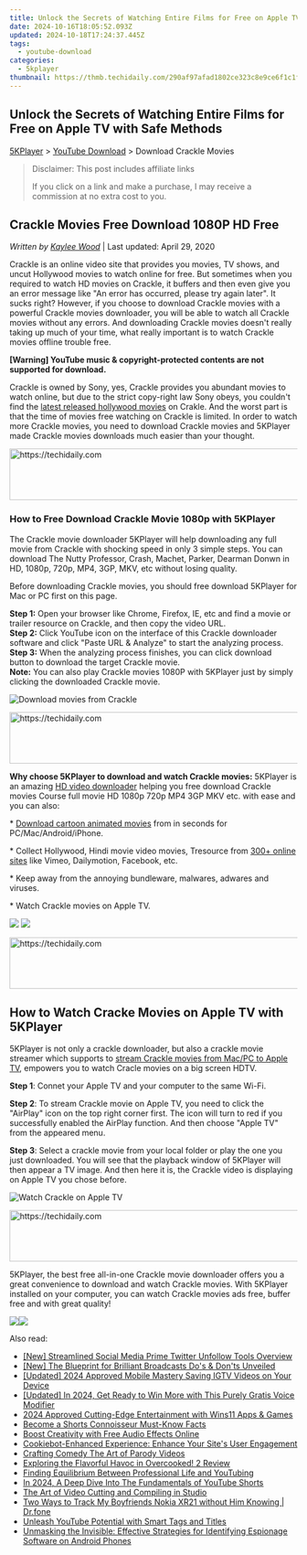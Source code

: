 ```yaml
---
title: Unlock the Secrets of Watching Entire Films for Free on Apple TV with Safe Methods
date: 2024-10-16T18:05:52.093Z
updated: 2024-10-18T17:24:37.445Z
tags:
  - youtube-download
categories:
  - 5kplayer
thumbnail: https://thmb.techidaily.com/290af97afad1802ce323c8e9ce6f1c1f031089327fdc749a381a84624fdbd2f2.jpg
---
```


## Unlock the Secrets of Watching Entire Films for Free on Apple TV with Safe Methods

[5KPlayer](https://tools.techidaily.com/5kplayer/products/) \> [YouTube Download](https://tools.techidaily.com/5kplayer/youtube-download/) \> Download Crackle Movies 

>  Disclaimer: This post includes affiliate links
>
>  If you click on a link and make a purchase, I may receive a commission at no extra cost to you.
>

## Crackle Movies Free Download 1080P HD Free

 _Written by [Kaylee Wood](https://www.quora.com/profile/Amanda-Hu-21)_ | Last updated: April 29, 2020 

Crackle is an online video site that provides you movies, TV shows, and uncut Hollywood movies to watch online for free. But sometimes when you required to watch HD movies on Crackle, it buffers and then even give you an error message like "An error has occurred, please try again later". It sucks right? However, if you choose to download Crackle movies with a powerful Crackle movies downloader, you will be able to watch all Crackle movies without any errors. And downloading Crackle movies doesn't really taking up much of your time, what really important is to watch Crackle movies offline trouble free. 

**\[Warning\] YouTube music & copyright-protected contents are not supported for download.**

Crackle is owned by Sony, yes, Crackle provides you abundant movies to watch online, but due to the strict copy-right law Sony obeys, you couldn't find the [latest released hollywood movies](https://tools.techidaily.com/5kplayer/youtube-download/) on Crakle. And the worst part is that the time of movies free watching on Crackle is limited. In order to watch more Crackle movies, you need to download Crackle movies and 5KPlayer made Crackle movies downloads much easier than your thought. 

<!-- affiliate ads begin -->
<a href="https://appsumo.8odi.net/c/5597632/2037475/7443" target="_top" id="2037475">
  <img src="//a.impactradius-go.com/display-ad/7443-2037475" border="0" alt="https://techidaily.com" width="728" height="90"/>
</a>
<img height="0" width="0" src="https://appsumo.8odi.net/i/5597632/2037475/7443" style="position:absolute;visibility:hidden;" border="0" />
<!-- affiliate ads end -->

###  How to Free Download Crackle Movie 1080p with 5KPlayer

The Crackle movie downloader 5KPlayer will help downloading any full movie from Crackle with shocking speed in only 3 simple steps. You can download The Nutty Professor, Crash, Machet, Parker, Dearman Donwn in HD, 1080p, 720p, MP4, 3GP, MKV, etc without losing quality. 

Before downloading Crackle movies, you should free download 5KPlayer for Mac or PC first on this page.

**Step 1:** Open your browser like Chrome, Firefox, IE, etc and find a movie or trailer resource on Crackle, and then copy the video URL.  
**Step 2:** Click YouTube icon on the interface of this Crackle downloader software and click "Paste URL & Analyze" to start the analyzing process.  
**Step 3:** When the analyzing process finishes, you can click download button to download the target Crackle movie.  
**Note:** You can also play Crackle movies 1080P with 5KPlayer just by simply clicking the downloaded Crackle movie. 

![Download  movies from Crackle](https://www.5kplayer.com/youtube-download/img/kabali-movie-download-zjy.jpg) 

<!-- affiliate ads begin -->
<a href="https://appsumo.8odi.net/c/5597632/2151866/7443" target="_top" id="2151866">
  <img src="//a.impactradius-go.com/display-ad/7443-2151866" border="0" alt="https://techidaily.com" width="728" height="90"/>
</a>
<img height="0" width="0" src="https://appsumo.8odi.net/i/5597632/2151866/7443" style="position:absolute;visibility:hidden;" border="0" />
<!-- affiliate ads end -->

**Why choose 5KPlayer to download and watch Crackle movies:** 5KPlayer is an amazing [HD video downloader](https://tools.techidaily.com/5kplayer/youtube-download/) helping you free download Crackle movies Course full movie HD 1080p 720p MP4 3GP MKV etc. with ease and you can also: 

\* [Download cartoon animated movies](https://tools.techidaily.com/5kplayer/youtube-download/) from in seconds for PC/Mac/Android/iPhone.

 \* Collect Hollywood, Hindi movie video movies, Tresource from [300+ online sites](https://tools.techidaily.com/5kplayer/youtube-download/) like Vimeo, Dailymotion, Facebook, etc.

\* Keep away from the annoying bundleware, malwares, adwares and viruses.

 \* Watch Crackle movies on Apple TV.

[![](https://www.5kplayer.com/youtube-download/../button/freedownwhitewin.png)](https://tools.techidaily.com/5kplayer/products/) [![](https://www.5kplayer.com/youtube-download/../button/freedownbackmac.png)](https://tools.techidaily.com/5kplayer/products/) 

<!-- affiliate ads begin -->
<a href="https://zebaoaffiliateprogram.pxf.io/c/5597632/2137973/21526" target="_top" id="2137973">
  <img src="//a.impactradius-go.com/display-ad/21526-2137973" border="0" alt="https://techidaily.com" width="728" height="90"/>
</a>
<img height="0" width="0" src="https://zebaoaffiliateprogram.pxf.io/i/5597632/2137973/21526" style="position:absolute;visibility:hidden;" border="0" />
<!-- affiliate ads end -->

##  How to Watch Cracke Movies on Apple TV with 5KPlayer

5KPlayer is not only a crackle downloader, but also a crackle movie streamer which supports to [stream Crackle movies from Mac/PC to Apple TV](https://tools.techidaily.com/5kplayer/airplay/), empowers you to watch Cracle movies on a big screen HDTV. 

**Step 1**: Connet your Apple TV and your computer to the same Wi-Fi. 

**Step 2**: To stream Crackle movie on Apple TV, you need to click the "AirPlay" icon on the top right corner first. The icon will turn to red if you successfully enabled the AirPlay function. And then choose "Apple TV" from the appeared menu.

**Step 3**: Select a crackle movie from your local folder or play the one you just downloaded. You will see that the playback window of 5KPlayer will then appear a TV image. And then here it is, the Crackle video is displaying on Apple TV you chose before.

![Watch Crackle on Apple TV](https://www.5kplayer.com/youtube-download/../airplay/img/5k-airplay-xsy-airplay-with-win10-15021501.jpg) 

<!-- affiliate ads begin -->
<a href="https://coinrule.sjv.io/c/5597632/1958378/18409" target="_top" id="1958378">
  <img src="//a.impactradius-go.com/display-ad/18409-1958378" border="0" alt="https://techidaily.com" width="728" height="90"/>
</a>
<img height="0" width="0" src="https://coinrule.sjv.io/i/5597632/1958378/18409" style="position:absolute;visibility:hidden;" border="0" />
<!-- affiliate ads end -->

5KPlayer, the best free all-in-one Crackle movie downloader offers you a great convenience to download and watch Crackle movies. With 5KPlayer installed on your computer, you can watch Crackle movies ads free, buffer free and with great quality! 

[![](https://www.5kplayer.com/youtube-download/../button/freedownwhitewin.png)](https://tools.techidaily.com/5kplayer/products/)[![](https://www.5kplayer.com/youtube-download/../button/freedownbackmac.png)](https://tools.techidaily.com/5kplayer/products/)

<ins class="adsbygoogle"
     style="display:block"
     data-ad-format="autorelaxed"
     data-ad-client="ca-pub-7571918770474297"
     data-ad-slot="1223367746"></ins>

<ins class="adsbygoogle"
     style="display:block"
     data-ad-client="ca-pub-7571918770474297"
     data-ad-slot="8358498916"
     data-ad-format="auto"
     data-full-width-responsive="true"></ins>

<span class="atpl-alsoreadstyle">Also read:</span>
<div><ul>
<li><a href="https://twitter-videos.techidaily.com/new-streamlined-social-media-prime-twitter-unfollow-tools-overview/"><u>[New] Streamlined Social Media Prime Twitter Unfollow Tools Overview</u></a></li>
<li><a href="https://youtube-lab.techidaily.com/he-blueprint-for-brilliant-broadcasts-dos-and-donts-unveiled/"><u>[New] The Blueprint for Brilliant Broadcasts Do's & Don'ts Unveiled</u></a></li>
<li><a href="https://instagram-videos.techidaily.com/updated-2024-approved-mobile-mastery-saving-igtv-videos-on-your-device/"><u>[Updated] 2024 Approved Mobile Mastery Saving IGTV Videos on Your Device</u></a></li>
<li><a href="https://article-files.techidaily.com/updated-in-2024-get-ready-to-win-more-with-this-purely-gratis-voice-modifier/"><u>[Updated] In 2024, Get Ready to Win More with This Purely Gratis Voice Modifier</u></a></li>
<li><a href="https://fox-cloud.techidaily.com/2024-approved-cutting-edge-entertainment-with-wins11-apps-and-games/"><u>2024 Approved Cutting-Edge Entertainment with Wins11 Apps & Games</u></a></li>
<li><a href="https://youtube-video-recordings.techidaily.com/become-a-shorts-connoisseur-must-know-facts/"><u>Become a Shorts Connoisseur Must-Know Facts</u></a></li>
<li><a href="https://youtube-video-recordings.techidaily.com/boost-creativity-with-free-audio-effects-online/"><u>Boost Creativity with Free Audio Effects Online</u></a></li>
<li><a href="https://data-safeguard.techidaily.com/cookiebot-enhanced-experience-enhance-your-sites-user-engagement/"><u>Cookiebot-Enhanced Experience: Enhance Your Site's User Engagement</u></a></li>
<li><a href="https://youtube-video-recordings.techidaily.com/crafting-comedy-the-art-of-parody-videos/"><u>Crafting Comedy The Art of Parody Videos</u></a></li>
<li><a href="https://buynow-info.techidaily.com/exploring-the-flavorful-havoc-in-overcooked-2-review/"><u>Exploring the Flavorful Havoc in Overcooked! 2 Review</u></a></li>
<li><a href="https://youtube-video-recordings.techidaily.com/finding-equilibrium-between-professional-life-and-youtubing/"><u>Finding Equilibrium Between Professional Life and YouTubing</u></a></li>
<li><a href="https://youtube-video-recordings.techidaily.com/in-2024-a-deep-dive-into-the-fundamentals-of-youtube-shorts/"><u>In 2024, A Deep Dive Into The Fundamentals of YouTube Shorts</u></a></li>
<li><a href="https://youtube-video-recordings.techidaily.com/the-art-of-video-cutting-and-compiling-in-studio/"><u>The Art of Video Cutting and Compiling in Studio</u></a></li>
<li><a href="https://android-location-track.techidaily.com/two-ways-to-track-my-boyfriends-nokia-xr21-without-him-knowing-drfone-by-drfone-virtual-android/"><u>Two Ways to Track My Boyfriends Nokia XR21 without Him Knowing | Dr.fone</u></a></li>
<li><a href="https://youtube-video-recordings.techidaily.com/unleash-youtube-potential-with-smart-tags-and-titles/"><u>Unleash YouTube Potential with Smart Tags and Titles</u></a></li>
<li><a href="https://fox-tls.techidaily.com/unmasking-the-invisible-effective-strategies-for-identifying-espionage-software-on-android-phones/"><u>Unmasking the Invisible: Effective Strategies for Identifying Espionage Software on Android Phones</u></a></li>
</ul></div>

